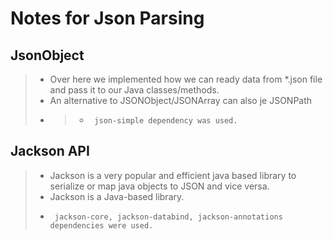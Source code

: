 # Notes for Json Parsing

## **JsonObject** 
> - Over here we implemented how we can ready data from *.json file and pass it to our Java classes/methods.
> - An alternative to JSONObject/JSONArray can also je JSONPath
> - > -      json-simple dependency was used.



## **Jackson API** 
> - Jackson is a very popular and efficient java based library to serialize or map java objects to JSON and vice versa.
> - Jackson is a Java-based library.
> -      jackson-core, jackson-databind, jackson-annotations dependencies were used.



